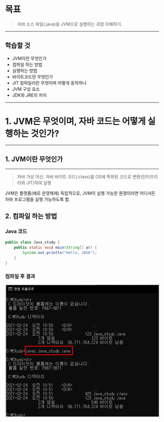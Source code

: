 # 목표

> 자바 소스 파일(.java)을 JVM으로 실행하는 과정 이해하기.

---

## 학습할 것

- JVM이란 무엇인가
- 컴파일 하는 방법
- 실행하는 방법
- 바이트코드란 무엇인가
- JIT 컴파일러란 무엇이며 어떻게 동작하나
- JVM 구성 요소
- JDK와 JRE의 차이

---

# 1. JVM은 무엇이며, 자바 코드는 어떻게 실행하는 것인가?
---
## 1. JVM이란 무엇인가
---
> 자바 가상 머신. 자바 바이트 코드(.class)를 OS에 특화된 코드로 변환(인터프리터와 JIT)하여 실행

JVM은 플랫폼(예로 운영체제) 독립적으로, JVM이 실행 가능한 환경이라면 어디서든 자바 프로그램을 실행 가능하도록 함.

## 2. 컴파일 하는 방법

### Java 코드

```java
public class Java_study {
    public static void main(String[] ar) {
        System.out.println("Hello, JAVA");
    }
}
```

### 컴파일 후 결과

![컴파일](./img/1-javac.png)